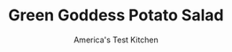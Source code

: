 ---
layout: ../../layouts/MarkdownPostLayout.astro
title: Green Goddess Potato Salad
author: America's Test Kitchen
pubDate: 2023-03-15
description: "We packed these potato salads with as much flavor as possible by seasoning them in three different stages."
image_url: https://res.cloudinary.com/hksqkdlah/image/upload/ar_1:1,c_fill,dpr_2.0,f_auto,fl_lossy.progressive.strip_profile,g_faces:auto,q_auto:low,w_344/24622_sfs-potato-salad-green-goddess-3
tags: ["Side Dishes","Potatoes"]
calories: 2000
protein: 3
carbohydrates: 29
fats: 
fiber: 4
ingredients: ["2 pounds, Yukon Gold potatoes, unpeeled, cut into 3/4-inch chunks",", Salt and pepper","1/4 cup, finely chopped dill pickles, plus 3 tablespoons brine","1 tablespoon, yellow mustard","3/4 cup, mayonnaise","1/2 cup, finely chopped red onion","1 , celery rib, minced","1/4 cup, chopped fresh chives","1/4 cup, chopped fresh parsley","2 tablespoons chopped, fresh tarragon","2 tablespoons, distilled white vinegar","1 , garlic clove, minced","1/2 teaspoon, celery seeds"]
serves: 6
time: "50 minutes, plus 30 minutes chilling"
instructions: ["Place potatoes and 1 teaspoon salt in large saucepan and cover with cold water by 1 inch. Bring to boil over high heat, reduce heat to medium-low, and simmer until potatoes are tender, 10 to 15 minutes.","Drain potatoes thoroughly in colander, then spread out on rimmed baking sheet. Mix 2 tablespoons pickle brine and mustard together in bowl, then drizzle over potatoes, carefully tossing until evenly coated. Refrigerate potato mixture until cooled slightly, about 15 minutes.","Combine mayonnaise, onion, celery, chives, parsley, tarragon, vinegar, garlic, celery seeds, pickles, remaining 1 tablespoon pickle brine, 1/2 teaspoon salt, and ¼ teaspoon pepper in large bowl. Add cooled potato mixture and toss to combine. Cover and refrigerate until well chilled, about 30 minutes. (Salad can be refrigerated for up to 2 days.)"]
nutrition: ["748 mg Potassium","104 mg Phosphorus","54 mg Calcium","1 mg Iron","45 mg Magnesium","524 mg Sodium","22 g Fat","1 mg Niacin (B3)","5 g Monounsaturated","13 g Polyunsaturated","36 mg Vitamin C","11 mg Cholesterol","3 g Saturated","4 g Fiber","38 µg Folate (food)","2 g Sugars","53 µg Vitamin K","160 g Water","29 g Carbs","38 µg Folate equivalent (total)","3 g Protein","19 µg Vitamin A","333 kcal Energy","2000 calories"]
notes: "Use the tip of a paring knife to judge the doneness of the potatoes. If the knife inserts easily into the potato pieces, they are done. Red Bliss potatoes can be substituted for Yukon Gold potatoes."
---